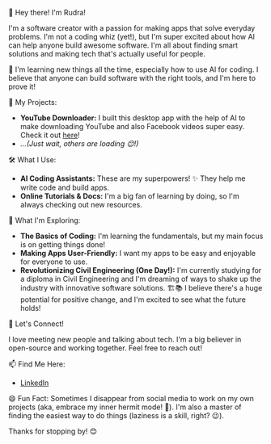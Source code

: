 👋 Hey there! I'm Rudra!

I'm a software creator with a passion for making apps that solve everyday problems.  I'm not a coding whiz (yet!), but I'm super excited about how AI can help anyone build awesome software.  I'm all about finding smart solutions and making tech that's actually useful for people.

🌱 I'm learning new things all the time, especially how to use AI for coding.  I believe that anyone can build software with the right tools, and I'm here to prove it!

🚀 My Projects:

* **YouTube Downloader:** I built this desktop app with the help of AI to make downloading YouTube and also Facebook videos super easy. Check it out [here](https://github.com/rudra-mondal/youtube-downloader.git)!
* *...(Just wait, others are loading 😊!)*

🛠️ What I Use:

* **AI Coding Assistants:**  These are my superpowers! ✨ They help me write code and build apps.
* **Online Tutorials & Docs:** I'm a big fan of learning by doing, so I'm always checking out new resources.

🤔 What I'm Exploring:

* **The Basics of Coding:** I'm learning the fundamentals, but my main focus is on getting things done!
* **Making Apps User-Friendly:** I want my apps to be easy and enjoyable for everyone to use.
* **Revolutionizing Civil Engineering (One Day!):**  I'm currently studying for a diploma in Civil Engineering and I'm dreaming of ways to shake up the industry with innovative software solutions. 🏗️📚  I believe there's a huge potential for positive change, and I'm excited to see what the future holds!


🤝 Let's Connect!

I love meeting new people and talking about tech. I'm a big believer in open-source and working together. Feel free to reach out!

📫 Find Me Here:

* [LinkedIn](https://www.linkedin.com/in/rudra-mondal/)

😄 Fun Fact: Sometimes I disappear from social media to work on my own projects (aka, embrace my inner hermit mode! 🤫). I'm also a master of finding the easiest way to do things (laziness is a skill, right? 😉).

Thanks for stopping by! 😊
